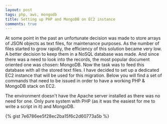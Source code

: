 ```yaml
---
layout: post
tags: php, aws, mongodb
title: Setting up PHP and MongoDB on EC2 instance
comments: true
---
```

At some point in the past an unfortunate decision was made to store arrays of JSON objects as text files, for maintenance purposes. As the number of files started to grow rapidly, the efficiency of this solution became very low. A better decision to keep them in a NoSQL database was made. And since there was a need to look into the records, the most popular document oriented one was chosen: MongoDB. Now the task was to feed this database with all the stored text files. I have decided to set up a dedicated EC2 instance that will be used for this migration. Below you will find a set of commands that need to be issued in order to have a working PHP & MongoDB stack on EC2.
<!--more-->

The environment doesn't have the Apache server installed as there was no need for one. Only pure system with PHP (as it was the easiest for me to write a script in it) and MongoDB.

{% gist 7e6786ee5f28ec2ba15f6c2d60773a5b %}
